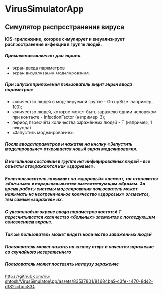 # VirusSimulatorApp
## Симулятор распространения вируса

#### iOS-приложение, которое симулирует и визуализирует распространение инфекции в группе людей.
##### Приложение включает два экрана:
- экран ввода параметров
- экран визуализации моделирования.

##### При запуске приложения пользователь видит экран ввода параметров:
- количество людей в моделируемой группе - GroupSize (например, 100);
- количество людей, которое может быть заражено одним человеком при контакте - InfectionFactor (например, 3);
- период пересчёта количества заражённых людей - Т (например, 1 секунда).
- «Запустить моделирование».

##### После ввода параметров и нажатия на кнопку «Запустить моделирование» открывается новый экран моделирования.
##### В начальном состоянии в группе нет инфицированных людей - все объекты отображаются как «здоровые».
##### Если пользователь нажимает на «здоровый» элемент, тот становится «больным» и перерисовывается соответствующим образом. За время работы системы моделирования пользователь может нажимать на неограниченное количество «здоровых» элементов, тем самым «заражая» их.
##### С указанной на экране ввода параметров частотой Т пересчитывается количество «больных» элементов с последующим обновлением экрана.

##### Так же пользователь может видеть количество зараженных людей
##### Пользователь может нажать на кнопку старт и начентся заражение со случайного незараженного
##### Пользователь может поставить на паузу заражение

https://github.com/nu-shtosh/VirusSimulatorApp/assets/83537801/84684ba5-c3fe-4470-8dd2-df82acbdc834

